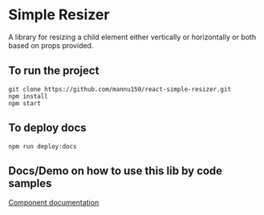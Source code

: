 # Simple Resizer

A library for resizing a child element either vertically or horizontally or both based on props provided.


## To run the project
```
git clone https://github.com/mannu150/react-simple-resizer.git
npm install
npm start
```

## To deploy docs
```
npm run deploy:docs
```

## Docs/Demo on how to use this lib by code samples
[Component documentation](https://mannu150.github.io/react-simple-resizer/)
